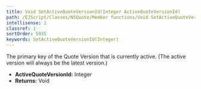 ```yaml
---
title: Void SetActiveQuoteVersionId(Integer ActiveQuoteVersionId)
path: /EJScript/Classes/NSQuote/Member functions/Void SetActiveQuoteVersionId(Integer p_0)
intellisense: 1
classref: 1
sortOrder: 5935
keywords: SetActiveQuoteVersionId(Integer)
---
```



The primary key of the Quote Version that is currently active. (The active version will always be the latest version.)



* **ActiveQuoteVersionId:** Integer
* **Returns:** Void


